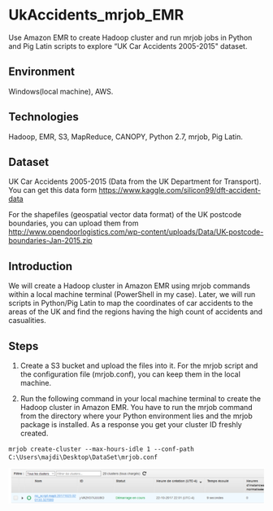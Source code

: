 # UkAccidents_mrjob_EMR
Use Amazon EMR to create Hadoop cluster and run mrjob jobs in Python and Pig Latin scripts to explore “UK Car Accidents 2005-2015" dataset. 

## Environment
Windows(local machine), AWS.
## Technologies
Hadoop, EMR, S3, MapReduce, CANOPY, Python 2.7, mrjob, Pig Latin.

## Dataset
UK Car Accidents 2005-2015 (Data from the UK Department for Transport).
You can get this data form https://www.kaggle.com/silicon99/dft-accident-data

For the shapefiles (geospatial vector data format) of the UK postcode boundaries, you can upload them from http://www.opendoorlogistics.com/wp-content/uploads/Data/UK-postcode-boundaries-Jan-2015.zip

## Introduction
We will create a Hadoop cluster in Amazon EMR using mrjob commands within a local machine terminal (PowerShell in my case). Later, we will run scripts in Python/Pig Latin to map the coordinates of car accidents to the areas of the UK and find the regions having the high count of accidents and casualities.

## Steps
1. Create a S3 bucket and upload the files into it. For the mrjob script and the configuration file (mrjob.conf), you can keep them in the local machine.

2. Run the following command in your local machine terminal to create the Hadoop cluster in Amazon EMR. You have to run the mrjob command from the directory where your Python environment lies and the mrjob package is installed. As a response you get your cluster ID freshly created.
```
mrjob create-cluster --max-hours-idle 1 --conf-path C:\Users\majdi\Desktop\DataSet\mrjob.conf 
```
![](Images/image1.png)

